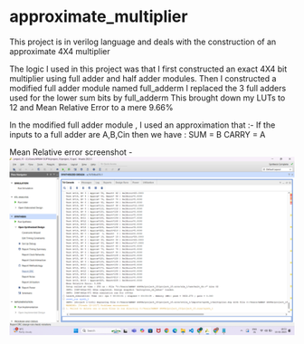 # approximate_multiplier
This project is in verilog language and deals with the construction of an approximate 4X4 multiplier 

The logic I used in this project was that I first constructed an exact 4X4 bit multiplier using full adder and half adder modules.
Then I constructed a modified full adder module named full_adderm
I replaced the 3 full adders used for the lower sum bits by full_adderm 
This brought down my LUTs to 12 and Mean Relative Error to a mere 9.66%

In the modified full adder module , I used an approximation that :-
If the inputs to a full adder are A,B,Cin then we have :
SUM = B 
CARRY = A


Mean Relative error screenshot - ![MRE screenshot](screenshots/MEAN_RELATIVE_ERROR.png)


